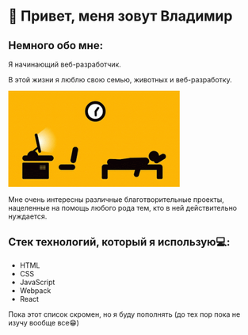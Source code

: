 
# 🚀 Привет, меня зовут Владимир

## Немного обо мне:

Я начинающий веб-разработчик.

В этой жизни я люблю свою семью, животных и веб-разработку.

![](./images/7SvA.gif)

Мне очень интересны различные благотворительные проекты, нацеленные на помощь любого рода тем, кто в ней действительно нуждается. 

## Стек технологий, который я использую💻:

* HTML
* CSS
* JavaScript
* Webpack
* React

Пока этот список скромен, но я буду пополнять (до тех пор пока не изучу вообще все😁)







  
